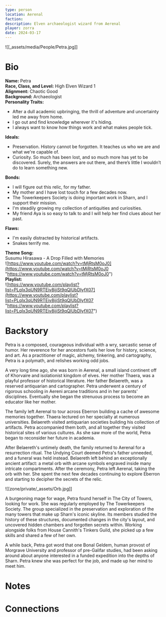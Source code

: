 ```yaml
---
type: person
location: Aerenal
faction: 
description: Elven archaeologist wizard from Aerenal
player: zorra
date: 2024-03-17
---
```

![[_assets/media/People/Petra.jpg]]
# Bio
**Name:** Petra <br />
**Race, Class, and Level:** High Elven Wizard 1 <br />
**Alignment:** Chaotic Good <br />
**Background:** Archaeologist <br />
**Personality Traits:**

- After a dull academic upbringing, the thrill of adventure and uncertainty led me away from home.
- I go out and find knowledge wherever it's hiding.
- I always want to know how things work and what makes people tick.

**Ideals:**

- Preservation. History cannot be forgotten. It teaches us who we are and what we're capable of.
- Curiosity. So much has been lost, and so much more has yet to be discovered. Surely, the answers are out there, and there’s little I wouldn’t do to learn something new.

**Bonds:**

- I will figure out this relic, for my father.
- My mother and I have lost touch for a few decades now.
- The Towerkeepers Society is doing important work in Sharn, and I support their mission.
- I'm steadily growing my collection of antiquities and curiosities.
- My friend Aya is so easy to talk to and I will help her find clues about her past.

**Flaws:**

- I'm easily distracted by historical artifacts.
- Snakes terrify me.

**Theme Song:**<br />
Susumu Hirasawa - A Drop Filled with Memories<br />
![https://www.youtube.com/watch?v=tMjRtsM0oJ0](https://www.youtube.com/watch?v=tMjRtsM0oJ0 "https://www.youtube.com/watch?v=tMjRtsM0oJ0") <br />
**Playlist:**<br />
![https://www.youtube.com/playlist?list=PLqIx3qUN9RTEiv8ijiSt9qQlUbDIyfX07](https://www.youtube.com/playlist?list=PLqIx3qUN9RTEiv8ijiSt9qQlUbDIyfX07 "https://www.youtube.com/playlist?list=PLqIx3qUN9RTEiv8ijiSt9qQlUbDIyfX07")
# Backstory

Petra is a composed, courageous individual with a wry, sarcastic sense of humor. Her reverence for her ancestors fuels her love for history, science, and art. As a practitioner of magic, alchemy, tinkering, and cartography, Petra is a polymath, and relishes working odd jobs. 

A very long time ago, she was born in Aerenal, a small island continent off of Khorvaire and isolationist kingdom of elves. Her mother Thaera, was a playful professor of historical literature. Her father Belaereth, was a reserved antiquarian and cartographer. Petra underwent a century of rigorous schooling in Aereni arcane traditions and in her parents' disciplines. Eventually she began the strenuous process to become an educator like her mother. 

The family left Aerenal to tour across Eberron building a cache of awesome memories together. Thaera lectured on her specialty at numerous universities. Belaereth visited antiquarian societies building his collection of artifacts. Petra accompanied them both, and all together they visited historical sites of various cultures. As she saw more of the world, Petra began to reconsider her future in academia.

After Belaereth's untimely death, the family returned to Aerenal for a resurrection ritual. The Undying Court deemed Petra's father unneeded, and a funeral was held instead. Belaereth left behind an exceptionally ancient artifact: a metal orb with arcane symbols engraved inside many intricate compartments. After the ceremony, Petra left Aerenal, taking the orb with her. She spent the next few decades continuing to explore Eberron and starting to decipher the secrets of the relic. 

![[zone/private/_assets/Orb.jpg]]

A burgeoning mage for wage, Petra found herself in The City of Towers, looking for work. She was regularly employed by The Towerkeepers Society. The group specialized in the preservation and exploration of the many towers that make up Sharn's iconic skyline. Its members studied the history of these structures, documented changes in the city's layout, and uncovered hidden chambers and forgotten secrets within. Working alongside folks from House Cannith's Tinkers Guild, she picked up a few skills and shared a few of her own. 

A while back, Petra got word that one Bonal Geldem, human provost of Morgrave University and professor of pre-Galifar studies, had been asking around about anyone interested in a funded expedition into the depths of Sharn. Petra knew she was perfect for the job, and made up her mind to meet him.
# Notes


# Connections

